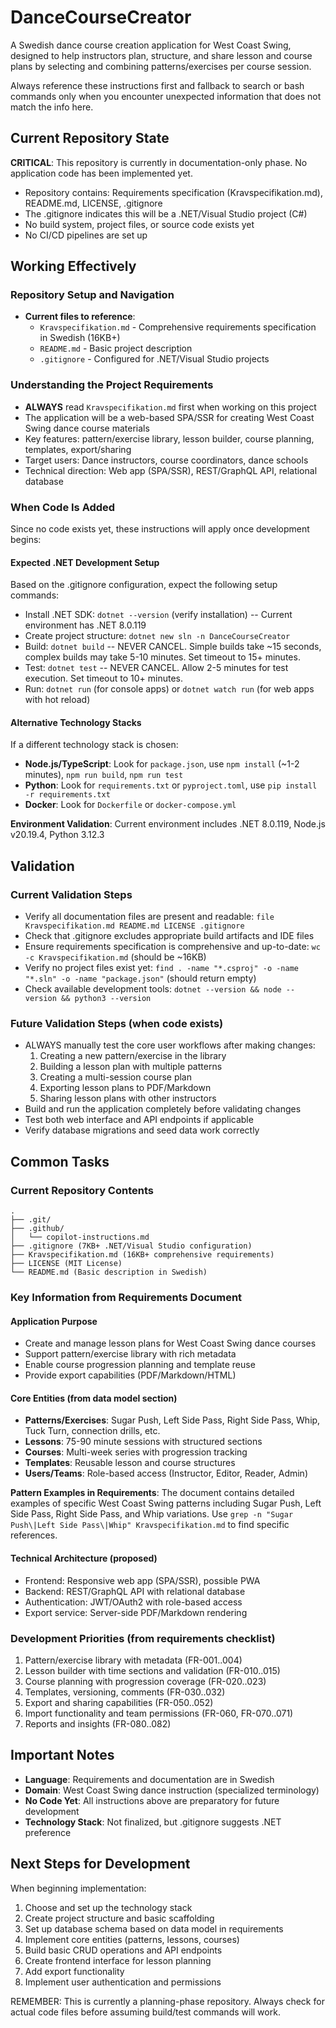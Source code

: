 # DanceCourseCreator

A Swedish dance course creation application for West Coast Swing, designed to help instructors plan, structure, and share lesson and course plans by selecting and combining patterns/exercises per course session.

Always reference these instructions first and fallback to search or bash commands only when you encounter unexpected information that does not match the info here.

## Current Repository State

**CRITICAL**: This repository is currently in documentation-only phase. No application code has been implemented yet.

- Repository contains: Requirements specification (Kravspecifikation.md), README.md, LICENSE, .gitignore
- The .gitignore indicates this will be a .NET/Visual Studio project (C#)
- No build system, project files, or source code exists yet
- No CI/CD pipelines are set up

## Working Effectively

### Repository Setup and Navigation
- **Current files to reference**:
  - `Kravspecifikation.md` - Comprehensive requirements specification in Swedish (16KB+)
  - `README.md` - Basic project description
  - `.gitignore` - Configured for .NET/Visual Studio projects

### Understanding the Project Requirements
- **ALWAYS** read `Kravspecifikation.md` first when working on this project
- The application will be a web-based SPA/SSR for creating West Coast Swing dance course materials
- Key features: pattern/exercise library, lesson builder, course planning, templates, export/sharing
- Target users: Dance instructors, course coordinators, dance schools
- Technical direction: Web app (SPA/SSR), REST/GraphQL API, relational database

### When Code Is Added

Since no code exists yet, these instructions will apply once development begins:

#### Expected .NET Development Setup
Based on the .gitignore configuration, expect the following setup commands:
- Install .NET SDK: `dotnet --version` (verify installation) -- Current environment has .NET 8.0.119
- Create project structure: `dotnet new sln -n DanceCourseCreator`
- Build: `dotnet build` -- NEVER CANCEL. Simple builds take ~15 seconds, complex builds may take 5-10 minutes. Set timeout to 15+ minutes.
- Test: `dotnet test` -- NEVER CANCEL. Allow 2-5 minutes for test execution. Set timeout to 10+ minutes.
- Run: `dotnet run` (for console apps) or `dotnet watch run` (for web apps with hot reload)

#### Alternative Technology Stacks
If a different technology stack is chosen:
- **Node.js/TypeScript**: Look for `package.json`, use `npm install` (~1-2 minutes), `npm run build`, `npm run test`
- **Python**: Look for `requirements.txt` or `pyproject.toml`, use `pip install -r requirements.txt`
- **Docker**: Look for `Dockerfile` or `docker-compose.yml`

**Environment Validation**: Current environment includes .NET 8.0.119, Node.js v20.19.4, Python 3.12.3

## Validation

### Current Validation Steps
- Verify all documentation files are present and readable: `file Kravspecifikation.md README.md LICENSE .gitignore`
- Check that .gitignore excludes appropriate build artifacts and IDE files
- Ensure requirements specification is comprehensive and up-to-date: `wc -c Kravspecifikation.md` (should be ~16KB)
- Verify no project files exist yet: `find . -name "*.csproj" -o -name "*.sln" -o -name "package.json"` (should return empty)
- Check available development tools: `dotnet --version && node --version && python3 --version`

### Future Validation Steps (when code exists)
- ALWAYS manually test the core user workflows after making changes:
  1. Creating a new pattern/exercise in the library
  2. Building a lesson plan with multiple patterns
  3. Creating a multi-session course plan
  4. Exporting lesson plans to PDF/Markdown
  5. Sharing lesson plans with other instructors
- Build and run the application completely before validating changes
- Test both web interface and API endpoints if applicable
- Verify database migrations and seed data work correctly

## Common Tasks

### Current Repository Contents
```
.
├── .git/
├── .github/
│   └── copilot-instructions.md
├── .gitignore (7KB+ .NET/Visual Studio configuration)
├── Kravspecifikation.md (16KB+ comprehensive requirements)
├── LICENSE (MIT License)
└── README.md (Basic description in Swedish)
```

### Key Information from Requirements Document

#### Application Purpose
- Create and manage lesson plans for West Coast Swing dance courses
- Support pattern/exercise library with rich metadata
- Enable course progression planning and template reuse
- Provide export capabilities (PDF/Markdown/HTML)

#### Core Entities (from data model section)
- **Patterns/Exercises**: Sugar Push, Left Side Pass, Right Side Pass, Whip, Tuck Turn, connection drills, etc.
- **Lessons**: 75-90 minute sessions with structured sections
- **Courses**: Multi-week series with progression tracking  
- **Templates**: Reusable lesson and course structures
- **Users/Teams**: Role-based access (Instructor, Editor, Reader, Admin)

**Pattern Examples in Requirements**: The document contains detailed examples of specific West Coast Swing patterns including Sugar Push, Left Side Pass, Right Side Pass, and Whip variations. Use `grep -n "Sugar Push\|Left Side Pass\|Whip" Kravspecifikation.md` to find specific references.

#### Technical Architecture (proposed)
- Frontend: Responsive web app (SPA/SSR), possible PWA
- Backend: REST/GraphQL API with relational database
- Authentication: JWT/OAuth2 with role-based access
- Export service: Server-side PDF/Markdown rendering

### Development Priorities (from requirements checklist)
1. Pattern/exercise library with metadata (FR-001..004)
2. Lesson builder with time sections and validation (FR-010..015)  
3. Course planning with progression coverage (FR-020..023)
4. Templates, versioning, comments (FR-030..032)
5. Export and sharing capabilities (FR-050..052)
6. Import functionality and team permissions (FR-060, FR-070..071)
7. Reports and insights (FR-080..082)

## Important Notes

- **Language**: Requirements and documentation are in Swedish
- **Domain**: West Coast Swing dance instruction (specialized terminology)
- **No Code Yet**: All instructions above are preparatory for future development
- **Technology Stack**: Not finalized, but .gitignore suggests .NET preference

## Next Steps for Development

When beginning implementation:
1. Choose and set up the technology stack
2. Create project structure and basic scaffolding
3. Set up database schema based on data model in requirements
4. Implement core entities (patterns, lessons, courses)
5. Build basic CRUD operations and API endpoints
6. Create frontend interface for lesson planning
7. Add export functionality
8. Implement user authentication and permissions

REMEMBER: This is currently a planning-phase repository. Always check for actual code files before assuming build/test commands will work.